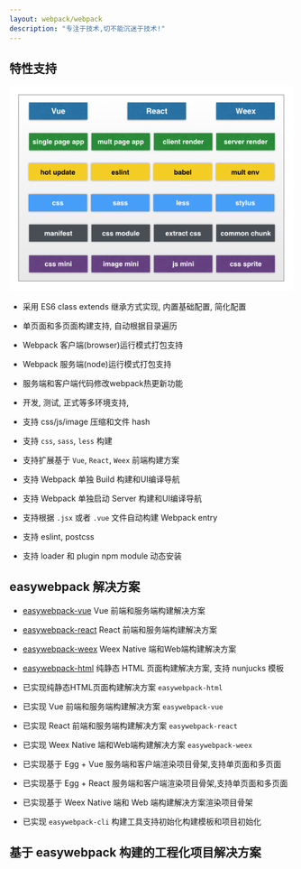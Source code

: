 ```yaml
---
layout: webpack/webpack
description: "专注于技术,切不能沉迷于技术!"
---
```


## 特性支持

![image](/img/webpack/easywebpack-fn.png)

- 采用 ES6 class extends 继承方式实现, 内置基础配置, 简化配置

- 单页面和多页面构建支持, 自动根据目录遍历

- Webpack 客户端(browser)运行模式打包支持

- Webpack 服务端(node)运行模式打包支持

- 服务端和客户端代码修改webpack热更新功能

- 开发, 测试, 正式等多环境支持,

- 支持 css/js/image 压缩和文件 hash

- 支持 `css`, `sass`, `less` 构建

- 支持扩展基于 `Vue`, `React`, `Weex` 前端构建方案

- 支持 Webpack 单独 Build 构建和UI编译导航

- 支持 Webpack 单独启动 Server 构建和UI编译导航 

- 支持根据 `.jsx` 或者 `.vue` 文件自动构建 Webpack entry

- 支持 eslint, postcss

- 支持 loader 和  plugin npm module 动态安装

## easywebpack 解决方案

- [easywebpack-vue](https://github.com/hubcarl/easywebpack-vue.git) Vue 前端和服务端构建解决方案 
- [easywebpack-react](https://github.com/hubcarl/easywebpack-react.git) React 前端和服务端构建解决方案
- [easywebpack-weex](https://github.com/hubcarl/easywebpack-weex.git) Weex Native 端和Web端构建解决方案
- [easywebpack-html](https://github.com/hubcarl/easywebpack-html.git) 纯静态 HTML 页面构建解决方案, 支持 nunjucks 模板 

- 已实现纯静态HTML页面构建解决方案 `easywebpack-html`
- 已实现 Vue 前端和服务端构建解决方案 `easywebpack-vue`
- 已实现 React 前端和服务端构建解决方案 `easywebpack-react`
- 已实现 Weex Native 端和Web端构建解决方案 `easywebpack-weex`
- 已实现基于 Egg + Vue 服务端和客户端渲染项目骨架,支持单页面和多页面
- 已实现基于 Egg + React 服务端和客户端渲染项目骨架,支持单页面和多页面
- 已实现基于 Weex Native 端和 Web 端构建解决方案渲染项目骨架
- 已实现 `easywebpack-cli` 构建工具支持初始化构建模板和项目初始化

## 基于 easywebpack 构建的工程化项目解决方案